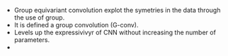 
- Group equivariant convolution explot the symetries in the data through the use of group.
- It is defined a group convolution (G-conv).
- Levels up the expressivivyr of CNN without increasing the number of parameters.
- 
